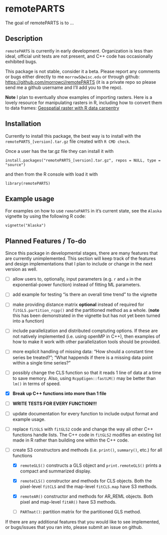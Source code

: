 
<!-- README.md is generated from README.Rmd. Please edit that file -->

# remotePARTS

<!-- badges: start -->

<!-- badges: end -->

The goal of remotePARTS is to …

## Description

`remotePARTS` is currently in early development. Organization is less
than ideal, official unit tests are not present, and C++ code has
occasionally exhibited bugs.

This package is not stable, consider it a beta. Please report any
comments or bugs either directly to me `morrow5@wisc.edu` or through
github: <https://github.com/morrowcj/remotePARTS> (it is a private repo
so please send me a github username and I’ll add you to the repo).

**Note** I plan to eventually show examples of importing rasters. Here
is a lovely resource for manipulating rasters in R, including how to
convert them to data frames: [Geospatial raster with R data
carpentry](http://datacarpentry.org/r-raster-vector-geospatial/)

## Installation

Currently to install this package, the best way is to install with the
`remotePARTS_[version].tar.gz` file created with `R CMD check`.

Once a user has the tar.gz file they can install it with

    install.packages("remotePARTS_[version].tar.gz", repos = NULL, type = "source")

and then from the R console with load it with

    library(remotePARTS)

<!-- Eventually, the following lines should replace the above installation info: -->

<!-- You can install the released version of remotePARTS from 
[CRAN](https://CRAN.R-project.org) with: -->

<!-- ``` r -->

<!-- install.packages("remotePARTS") -->

<!-- ``` -->

<!-- And the development version from [GitHub](https://github.com/) with: -->

<!-- ``` r -->

<!-- # install.packages("devtools") -->

<!-- devtools::install_github("morrowcj/remotePARTS") -->

<!-- ``` -->

## Example usage

For examples on how to use `remotePARTS` in it’s current state, see the
`Alaska` vignette by using the following R code:

    vignette("Alaska")

## Planned Features / To-do

Since this package in developmental stages, there are many features that
are currently unimplemented. This section will keep track of the
features and design implementations that I plan to include or change in
the next version as well.

  - [ ] allow users to, optionally, input parameters (e.g. `r` and `a`
    in the exponential-power function) instead of fitting ML parameters.

  - [ ] add example for testing “is there an overall time trend” to the
    vignette

  - [ ] make providing distance matrix **optional** instead of required
    for `fitGLS.partition_rcpp()` and the partitioned method as a whole.
    (**note** this has been demonstrated in the vignette but has not yet
    been turned into a function)

  - [ ] include parallelization and distributed comptuting options. If
    these are not natively implemented (i.e. using openMP in C++), then
    examples of how to make it work with other parallelization tools
    should be provided.

  - [ ] more explicit handling of missing data: “How should a constant
    time series be treated?”; “What happends if there is a missing data
    point within a single time series?”

  - [ ] possibly change the CLS function so that it reads 1 line of data
    at a time to save memory. Also, using `RcppEigen::fastLM()` may be
    better than `lm()` in terms of speed.

  - [x] **Break up C++ functions into more than 1 file**

  - [ ] **WRITE TESTS FOR EVERY FUNCTION\!\!\!**

  - [ ] update documentation for every function to include output format
    and example usage.

  - [ ] replace `fitGLS` with `fitGLS2` code and change the way all
    other C++ functions handle lists. The C++ code in `fitGLS2` modifies
    an existing list made in R rather than building one within the C++
    code.

  - [ ] create S3 constructors and methods (i.e. `print()`, `summary()`,
    etc.) for all functions
    
      - [x] `remoteGLS()` constructs a GLS object and
        `print.remoteGLS()` prints a compact and summarized display.
    
      - [x] `remoteCLS()` constructor and methods for CLS objects. Both
        the pixel-level `fitCLS` and the map-level `fitCLS.map` have S3
        methods.
    
      - [x] `remoteAR()` constructor and methods for AR\_REML objects.
        Both pixel and map-level `fitAR()` have S3 methods.
    
      - [ ] `PARTmat()`: partition matrix for the partitioned GLS
        method.

If there are any additional features that you would like to see
implemented, or bugs/issues that you ran into, please submit an issue on
github.

<!-- ## Example -->

<!-- This is a basic example which shows you how to solve a common problem: -->

<!-- ```{r example} -->

<!-- library(remotePARTS) -->

<!-- ## basic example code -->

<!-- ``` -->

<!-- What is special about using `README.Rmd` instead of just `README.md`? You can include R chunks like so: -->

<!-- ```{r cars} -->

<!-- summary(cars) -->

<!-- ``` -->

<!-- You'll still need to render `README.Rmd` regularly, to keep `README.md` up-to-date. -->

<!-- You can also embed plots, for example: -->

<!-- ```{r pressure, echo = FALSE} -->

<!-- plot(pressure) -->

<!-- ``` -->

<!-- In that case, don't forget to commit and push the resulting figure files, so they display on GitHub! -->
